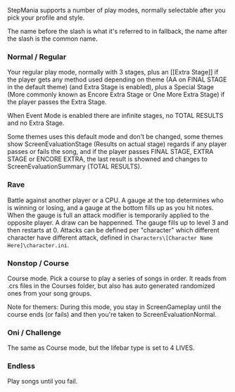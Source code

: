 StepMania supports a number of play modes, normally selectable after you pick your profile and style.

The name before the slash is what it's referred to in fallback, the name after the slash is the common name.

### Normal / Regular
Your regular play mode, normally with 3 stages, plus an [[Extra Stage]] if the player gets any method used depending on theme (AA on FINAL STAGE in the default theme) (and Extra Stage is enabled), plus a Special Stage (More commonly known as Encore Extra Stage or One More Extra Stage) if the player passes the Extra Stage.

When Event Mode is enabled there are infinite stages, no TOTAL RESULTS and no Extra Stage.

Some themes uses this default mode and don't be changed, some themes show ScreenEvaluationStage (Results on actual stage) regards if any player passes or fails the song, and if the player passes FINAL STAGE, EXTRA STAGE or ENCORE EXTRA, the last result is showned and changes to ScreenEvaluationSummary (TOTAL RESULTS).

### Rave
Battle against another player or a CPU. A gauge at the top determines who is winning or losing, and a gauge at the bottom fills up as you hit notes. When the gauge is full an attack modifier is temporarily applied to the opposite player. A draw can be happenned.
The gauge fills up to level 3 and then restarts at 0. Attacks can be defined per "character" which different character have different attack, defined in `Characters\[Character Name Here]\character.ini`.

### Nonstop / Course
Course mode. Pick a course to play a series of songs in order. It reads from .crs files in the Courses folder, but also has auto generated randomized ones from your song groups.

Note for themers: During this mode, you stay in ScreenGameplay until the course ends (or fails) and then you're taken to ScreenEvaluationNormal.

### Oni / Challenge
The same as Course mode, but the lifebar type is set to 4 LIVES.

### Endless
Play songs until you fail.